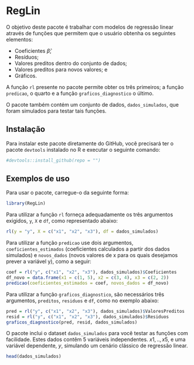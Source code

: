 
# RegLin

O objetivo deste pacote é trabalhar com modelos de regressão linear
através de funções que permitem que o usuário obtenha os seguintes
elementos:

- Coeficientes $\hat{\beta}$;
- Resíduos;
- Valores preditos dentro do conjunto de dados;
- Valores preditos para novos valores; e
- Gráficos.

A função `rl` presente no pacote permite obter os três primeiros; a
função `predicao`, o quarto e a função `graficos_diagnostico` o último.

O pacote também contém um conjunto de dados, `dados_simulados`, que
foram simulados para testar tais funções.

## Instalação

Para instalar este pacote diretamente do GitHub, você precisará ter o
pacote `devtools` instalado no R e executar o seguinte comando:

``` r
#devtools::install_github(repo = "")
```

## Exemplos de uso

Para usar o pacote, carregue-o da seguinte forma:

``` r
library(RegLin)
```

Para utilizar a função `rl` forneça adequadamente os três argumentos
exigidos, `y`, `X` e `df`, como representado abaixo:

``` r
rl(y = "y", X = c("x1", "x2", "x3"), df = dados_simulados)
```

Para utilizar a função `predicao` use dois argumentos,
`coeficientes_estimados` (coeficientes calculados a partir dos dados
simulados) e `novos_dados` (novos valores de x para os quais desejamos
prever a variável y), como a seguir:

``` r
coef = rl("y", c("x1", "x2", "x3"), dados_simulados)$Coeficientes
df_novo = data.frame(x1 = c(1, 5), x2 = c(3, 4), x3 = c(2, 2))
predicao(coeficientes_estimados = coef, novos_dados = df_novo)
```

Para utilizar a função `graficos_diagnostico`, são necessários três
argumentos, `preditos`, `residuos` e `df`, como no exemplo abaixo:

``` r
pred = rl("y", c("x1", "x2", "x3"), dados_simulados)$ValoresPreditos
resid = rl("y", c("x1", "x2", "x3"), dados_simulados)$Residuos
graficos_diagnostico(pred, resid, dados_simulados)
```

O pacote inclui o dataset `dados_simulados` para você testar as funções
com facilidade. Estes dados contêm 5 variáveis independentes.
$x1,..,x5$, e uma variável dependente, $y$, simulando um cenário
clássico de regressão linear.

``` r
head(dados_simulados)
```
